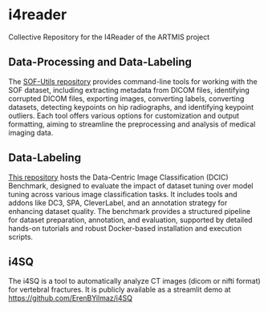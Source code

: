 # i4reader

Collective Repository for the I4Reader of the ARTMIS project

## Data-Processing and Data-Labeling

The [SOF-Utils repository](https://github.com/ithron/SOF-Utils) provides command-line tools for working with the SOF dataset, including extracting metadata from DICOM files, identifying corrupted DICOM files, exporting images, converting labels, converting datasets, detecting keypoints on hip radiographs, and identifying keypoint outliers. Each tool offers various options for customization and output formatting, aiming to streamline the preprocessing and analysis of medical imaging data.


## Data-Labeling

[This repository](https://github.com/Emprime/dcic) hosts the Data-Centric Image Classification (DCIC) Benchmark, designed to evaluate the impact of dataset tuning over model tuning across various image classification tasks.
It includes tools and addons like DC3, SPA, CleverLabel, and an annotation strategy for enhancing dataset quality.
The benchmark provides a structured pipeline for dataset preparation, annotation, and evaluation, supported by detailed hands-on tutorials and robust Docker-based installation and execution scripts.


## i4SQ

The i4SQ is a tool to automatically analyze CT images (dicom or nifti format) for vertebral fractures.
It is publicly available as a streamlit demo at https://github.com/ErenBYilmaz/i4SQ
